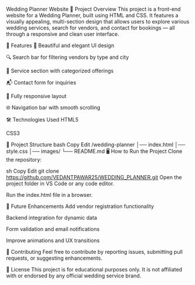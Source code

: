 Wedding Planner Website
📌 Project Overview
This project is a front-end website for a Wedding Planner, built using HTML and CSS. It features a visually appealing, multi-section design that allows users to explore various wedding services, search for vendors, and contact for bookings — all through a responsive and clean user interface.

🚀 Features
💍 Beautiful and elegant UI design

🔍 Search bar for filtering vendors by type and city

📝 Service section with categorized offerings

📬 Contact form for inquiries

📱 Fully responsive layout

🌐 Navigation bar with smooth scrolling

🛠 Technologies Used
HTML5

CSS3

📂 Project Structure
bash
Copy
Edit
/wedding-planner
│── index.html
│── style.css
│── images/
└── README.md
🖥 How to Run the Project
Clone the repository:

sh
Copy
Edit
git clone https://github.com/VEDANTPAWAR25/WEDDING_PLANNER.git
Open the project folder in VS Code or any code editor.

Run the index.html file in a browser.


🎯 Future Enhancements
Add vendor registration functionality

Backend integration for dynamic data

Form validation and email notifications

Improve animations and UX transitions

📌 Contributing
Feel free to contribute by reporting issues, submitting pull requests, or suggesting enhancements.

📜 License
This project is for educational purposes only. It is not affiliated with or endorsed by any official wedding service brand.
